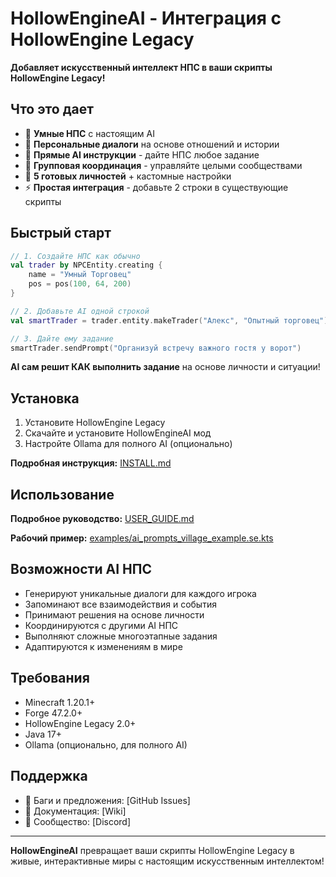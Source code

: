 # HollowEngineAI - Интеграция с HollowEngine Legacy

**Добавляет искусственный интеллект НПС в ваши скрипты HollowEngine Legacy!**

## Что это дает

- 🧠 **Умные НПС** с настоящим AI
- 💬 **Персональные диалоги** на основе отношений и истории
- 🎯 **Прямые AI инструкции** - дайте НПС любое задание  
- 👥 **Групповая координация** - управляйте целыми сообществами
- 🧬 **5 готовых личностей** + кастомные настройки
- ⚡ **Простая интеграция** - добавьте 2 строки в существующие скрипты

## Быстрый старт

```kotlin
// 1. Создайте НПС как обычно
val trader by NPCEntity.creating {
    name = "Умный Торговец" 
    pos = pos(100, 64, 200)
}

// 2. Добавьте AI одной строкой
val smartTrader = trader.entity.makeTrader("Алекс", "Опытный торговец")

// 3. Дайте ему задание  
smartTrader.sendPrompt("Организуй встречу важного гостя у ворот")
```

**AI сам решит КАК выполнить задание** на основе личности и ситуации!

## Установка

1. Установите HollowEngine Legacy
2. Скачайте и установите HollowEngineAI мод
3. Настройте Ollama для полного AI (опционально)

**Подробная инструкция:** [INSTALL.md](INSTALL.md)

## Использование

**Подробное руководство:** [USER_GUIDE.md](USER_GUIDE.md)

**Рабочий пример:** [examples/ai_prompts_village_example.se.kts](examples/ai_prompts_village_example.se.kts)

## Возможности AI НПС

- Генерируют уникальные диалоги для каждого игрока
- Запоминают все взаимодействия и события  
- Принимают решения на основе личности
- Координируются с другими AI НПС
- Выполняют сложные многоэтапные задания
- Адаптируются к изменениям в мире

## Требования

- Minecraft 1.20.1+
- Forge 47.2.0+  
- HollowEngine Legacy 2.0+
- Java 17+
- Ollama (опционально, для полного AI)

## Поддержка

- 🐛 Баги и предложения: [GitHub Issues]
- 📖 Документация: [Wiki]
- 💬 Сообщество: [Discord]

---

**HollowEngineAI** превращает ваши скрипты HollowEngine Legacy в живые, интерактивные миры с настоящим искусственным интеллектом!
